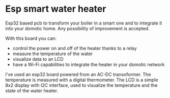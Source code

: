 # Esp smart water heater
Esp32 based pcb to transform your boiler in a smart one and to integrate it into your domotic home.
Any possibility of improvement is accepted.

With this board you can:
  - control the power on and off of the heater thanks to a relay
  - measure the temperature of the water
  - visualize data to an LCD
  - have a Wi-Fi capabilities to integrate the heater in your domotic network

I've used an esp32 board powered from an AC-DC transoformer. The temperature is measured with a digital thermometer. The LCD is a simple 8x2 display with I2C interface, used to visualize the temperature and the state of the water heater.
